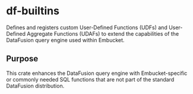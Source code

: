 # df-builtins

Defines and registers custom User-Defined Functions (UDFs) and User-Defined Aggregate Functions (UDAFs) to extend the capabilities of the DataFusion query engine used within Embucket.

## Purpose

This crate enhances the DataFusion query engine with Embucket-specific or commonly needed SQL functions that are not part of the standard DataFusion distribution.

